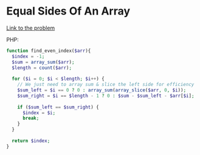 # Equal Sides Of An Array

[Link to the problem](https://www.codewars.com/kata/5679aa472b8f57fb8c000047)

PHP:

```php
function find_even_index($arr){
  $index = -1;
  $sum = array_sum($arr);
  $length = count($arr);
  
  for ($i = 0; $i < $length; $i++) {
    // We just need to array sum & slice the left side for efficiency
    $sum_left = $i == 0 ? 0 : array_sum(array_slice($arr, 0, $i));
    $sum_right = $i == $length - 1 ? 0 : $sum - $sum_left - $arr[$i];
    
    if ($sum_left == $sum_right) {
      $index = $i;
      break;
    }
  }
  
  return $index;
}
```
